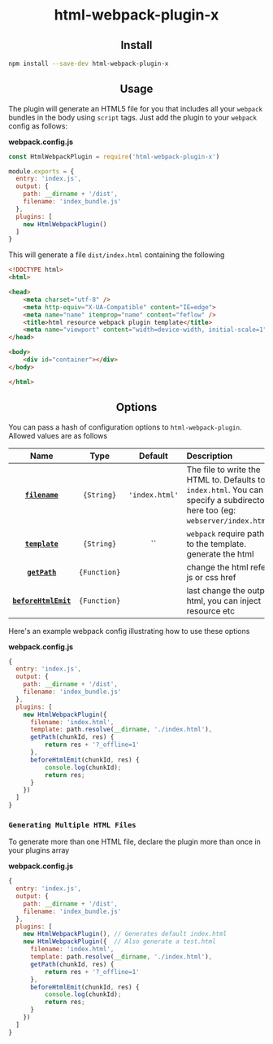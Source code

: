 <h1 align="center">html-webpack-plugin-x</h1>

<h2 align="center">Install</h2>

```bash
npm install --save-dev html-webpack-plugin-x
```

<h2 align="center">Usage</h2>

The plugin will generate an HTML5 file for you that includes all your `webpack`
bundles in the body using `script` tags. Just add the plugin to your `webpack`
config as follows:

**webpack.config.js**
```js
const HtmlWebpackPlugin = require('html-webpack-plugin-x')

module.exports = {
  entry: 'index.js',
  output: {
    path: __dirname + '/dist',
    filename: 'index_bundle.js'
  },
  plugins: [
    new HtmlWebpackPlugin()
  ]
}
```

This will generate a file `dist/index.html` containing the following

```html
<!DOCTYPE html>
<html>

<head>
    <meta charset="utf-8" />
    <meta http-equiv="X-UA-Compatible" content="IE=edge">
    <meta name="name" itemprop="name" content="feflow" />
    <title>html resource webpack plugin template</title>
    <meta name="viewport" content="width=device-width, initial-scale=1">
</head>

<body>
    <div id="container"></div>
</body>

</html>
```


<h2 align="center">Options</h2>

You can pass a hash of configuration options to `html-webpack-plugin`.
Allowed values are as follows

|Name|Type|Default|Description|
|:--:|:--:|:-----:|:----------|
|**[`filename`](#)**|`{String}`|`'index.html'`|The file to write the HTML to. Defaults to `index.html`. You can specify a subdirectory here too (eg: `webserver/index.html`)|
|**[`template`](#)**|`{String}`|``|`webpack` require path to the template. generate the html|
|**[`getPath`](#)**|`{Function}`||change the html refer js or css href|
|**[`beforeHtmlEmit`](#)**|`{Function}`||last change the output html, you can inject resource etc|

Here's an example webpack config illustrating how to use these options

**webpack.config.js**
```js
{
  entry: 'index.js',
  output: {
    path: __dirname + '/dist',
    filename: 'index_bundle.js'
  },
  plugins: [
    new HtmlWebpackPlugin({
      filename: 'index.html',
      template: path.resolve(__dirname, './index.html'),
      getPath(chunkId, res) {
          return res + '?_offline=1'
      },
      beforeHtmlEmit(chunkId, res) {
          console.log(chunkId);
          return res;
      }
    })
  ]
}
```

### `Generating Multiple HTML Files`

To generate more than one HTML file, declare the plugin more than
once in your plugins array

**webpack.config.js**
```js
{
  entry: 'index.js',
  output: {
    path: __dirname + '/dist',
    filename: 'index_bundle.js'
  },
  plugins: [
    new HtmlWebpackPlugin(), // Generates default index.html
    new HtmlWebpackPlugin({  // Also generate a test.html
      filename: 'index.html',
      template: path.resolve(__dirname, './index.html'),
      getPath(chunkId, res) {
          return res + '?_offline=1'
      },
      beforeHtmlEmit(chunkId, res) {
          console.log(chunkId);
          return res;
      }
    })
  ]
}
```
